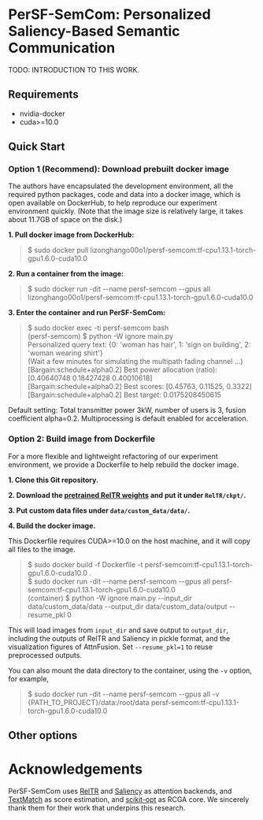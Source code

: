 # PerSF-SemCom: Personalized Saliency-Based Semantic Communication

TODO: INTRODUCTION TO THIS WORK.

## Requirements

* nvidia-docker
* cuda>=10.0

## Quick Start

### Option 1 (Recommend): Download prebuilt docker image
The authors have encapsulated the development environment, all the 
required python packages, code and data into a docker image, which 
is open available on DockerHub, to help reproduce our experiment 
environment quickly. (Note that the image size is relatively large, 
it takes about 11.7GB of space on the disk.)

**1. Pull docker image from DockerHub:**
> $ sudo docker pull lizonghango00o1/persf-semcom:tf-cpu1.13.1-torch-gpu1.6.0-cuda10.0

**2. Run a container from the image:**
> $ sudo docker run -dit --name persf-semcom --gpus all lizonghango00o1/persf-semcom:tf-cpu1.13.1-torch-gpu1.6.0-cuda10.0

**3. Enter the container and run PerSF-SemCom:**
> $ sudo docker exec -ti persf-semcom bash \
> (persf-semcom) $ python -W ignore main.py \
> Personalized query text: {0: 'woman has hair', 1: 'sign on building', 2: 'woman wearing shirt'} \
> (Wait a few minutes for simulating the multipath fading channel ...) \
> [Bargain:schedule+alpha0.2] Best power allocation (ratio): [0.40640748 0.18427428 0.40010618] \
> [Bargain:schedule+alpha0.2] Best scores: [0.45763, 0.11525, 0.3322] \
> [Bargain:schedule+alpha0.2] Best target: 0.0175208450615 

Default setting: Total transmitter power 3kW, number of users is 3, 
fusion coefficient alpha=0.2. Multiprocessing is default enabled for
acceleration.

### Option 2: Build image from Dockerfile
For a more flexible and lightweight refactoring of our experiment 
environment, we provide a Dockerfile to help rebuild the docker image.

**1. Clone this Git repository.**

**2. Download the [pretrained RelTR weights](https://drive.google.com/file/d/1id6oD_iwiNDD6HyCn2ORgRTIKkPD3tUD/view) and put it under ``RelTR/ckpt/``.**

**3. Put custom data files under ``data/custom_data/data/``.**

**4. Build the docker image.**

This Dockerfile requires CUDA>=10.0 on the host machine, and it will
copy all files to the image.

> $ sudo docker build -f Dockerfile -t persf-semcom:tf-cpu1.13.1-torch-gpu1.6.0-cuda10.0 . \
> $ sudo docker run -dit --name persf-semcom --gpus all persf-semcom:tf-cpu1.13.1-torch-gpu1.6.0-cuda10.0 \
> (container) $ python -W ignore main.py --input_dir data/custom_data/data --output_dir data/custom_data/output --resume_pkl 0

This will load images from ``input_dir`` and save output to ``output_dir``, 
including the outputs of RelTR and Saliency in pickle format, and the 
visualization figures of AttnFusion. Set ``--resume_pkl=1`` to reuse 
preprocessed outputs.

You can also mount the data directory to the container, using the ``-v`` 
option, for example,

> $ sudo docker run -dit --name persf-semcom --gpus all -v {PATH_TO_PROJECT}/data:/root/data persf-semcom:tf-cpu1.13.1-torch-gpu1.6.0-cuda10.0

## Other options



# Acknowledgements
PerSF-SemCom uses [RelTR](https://github.com/yrcong/RelTR) and 
[Saliency](https://github.com/alexanderkroner/saliency) as attention
backends, and [TextMatch](https://github.com/MachineLP/TextMatch) as
score estimation, and [scikit-opt](https://github.com/guofei9987/scikit-opt)
as RCGA core. We sincerely thank them for their work that underpins this research.